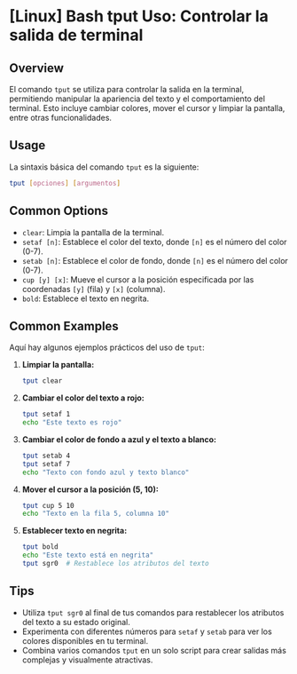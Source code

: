 # [Linux] Bash tput Uso: Controlar la salida de terminal

## Overview
El comando `tput` se utiliza para controlar la salida en la terminal, permitiendo manipular la apariencia del texto y el comportamiento del terminal. Esto incluye cambiar colores, mover el cursor y limpiar la pantalla, entre otras funcionalidades.

## Usage
La sintaxis básica del comando `tput` es la siguiente:

```bash
tput [opciones] [argumentos]
```

## Common Options
- `clear`: Limpia la pantalla de la terminal.
- `setaf [n]`: Establece el color del texto, donde `[n]` es el número del color (0-7).
- `setab [n]`: Establece el color de fondo, donde `[n]` es el número del color (0-7).
- `cup [y] [x]`: Mueve el cursor a la posición especificada por las coordenadas `[y]` (fila) y `[x]` (columna).
- `bold`: Establece el texto en negrita.

## Common Examples
Aquí hay algunos ejemplos prácticos del uso de `tput`:

1. **Limpiar la pantalla:**
   ```bash
   tput clear
   ```

2. **Cambiar el color del texto a rojo:**
   ```bash
   tput setaf 1
   echo "Este texto es rojo"
   ```

3. **Cambiar el color de fondo a azul y el texto a blanco:**
   ```bash
   tput setab 4
   tput setaf 7
   echo "Texto con fondo azul y texto blanco"
   ```

4. **Mover el cursor a la posición (5, 10):**
   ```bash
   tput cup 5 10
   echo "Texto en la fila 5, columna 10"
   ```

5. **Establecer texto en negrita:**
   ```bash
   tput bold
   echo "Este texto está en negrita"
   tput sgr0  # Restablece los atributos del texto
   ```

## Tips
- Utiliza `tput sgr0` al final de tus comandos para restablecer los atributos del texto a su estado original.
- Experimenta con diferentes números para `setaf` y `setab` para ver los colores disponibles en tu terminal.
- Combina varios comandos `tput` en un solo script para crear salidas más complejas y visualmente atractivas.